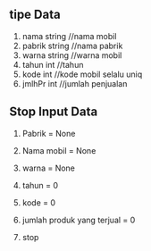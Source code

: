 ## tipe Data
1. nama     string //nama mobil
2. pabrik string //nama pabrik
3. warna    string //warna mobil
4. tahun    int //tahun 
5. kode     int //kode mobil selalu uniq
6. jmlhPr   int //jumlah penjualan

 ## Stop Input Data
 1. Pabrik = None
 2. Nama mobil = None
 3. warna = None
 4. tahun = 0
 5. kode = 0
 6. jumlah produk yang terjual = 0

 7. stop
